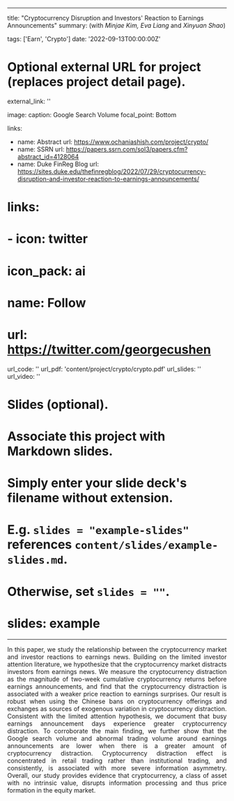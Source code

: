 
---
title: "Cryptocurrency Disruption and Investors' Reaction to Earnings Announcements"
summary: (with *Minjae Kim, Eva Liang* and *Xinyuan Shao*)

tags: ['Earn', 'Crypto']
date: '2022-09-13T00:00:00Z'

# Optional external URL for project (replaces project detail page).
external_link: ''

image: 
  caption: Google Search Volume
  focal_point: Bottom

links:
  - name: Abstract
    url: https://www.ochaniashish.com/project/crypto/
  - name: SSRN
    url: https://papers.ssrn.com/sol3/papers.cfm?abstract_id=4128064
  - name: Duke FinReg Blog
    url: https://sites.duke.edu/thefinregblog/2022/07/29/cryptocurrency-disruption-and-investor-reaction-to-earnings-announcements/

# links:
#  - icon: twitter
#    icon_pack: ai
#    name: Follow
#    url: https://twitter.com/georgecushen
url_code: ''
url_pdf: 'content/project/crypto/crypto.pdf'
url_slides: ''
url_video: ''

# Slides (optional).
#   Associate this project with Markdown slides.
#   Simply enter your slide deck's filename without extension.
#   E.g. `slides = "example-slides"` references `content/slides/example-slides.md`.
#   Otherwise, set `slides = ""`.
# slides: example
---
<DIV align="justify"> In this paper, we study the relationship between the cryptocurrency market and investor reactions to earnings news. Building on the limited investor attention literature, we hypothesize that the cryptocurrency market distracts investors from earnings news. We measure the cryptocurrency distraction as the magnitude of two-week cumulative cryptocurrency returns before earnings announcements, and find that the cryptocurrency distraction is associated with a weaker price reaction to earnings surprises. Our result is robust when using the Chinese bans on cryptocurrency offerings and exchanges as sources of exogenous variation in cryptocurrency distraction. Consistent with the limited attention hypothesis, we document that busy earnings announcement days experience greater cryptocurrency distraction. To corroborate the main finding, we further show that the Google search volume and abnormal trading volume around earnings announcements are lower when there is a greater amount of cryptocurrency distraction. Cryptocurrency distraction effect is concentrated in retail trading rather than institutional trading, and consistently, is associated with more severe information asymmetry. Overall, our study provides evidence that cryptocurrency, a class of asset with no intrinsic value, disrupts information processing and thus price formation in the equity market. </DIV>
